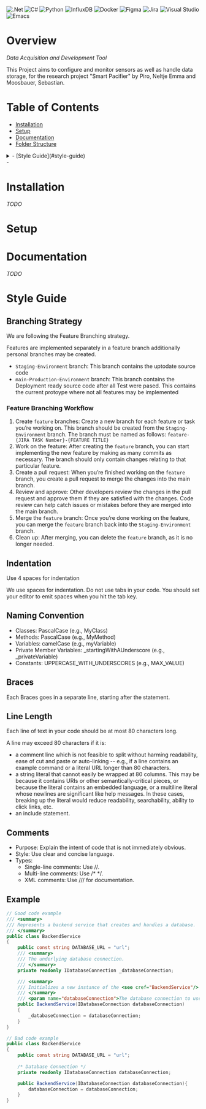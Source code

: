 ![.Net](https://img.shields.io/badge/.NET-5C2D91?style=for-the-badge&logo=.net&logoColor=white)
![C#](https://img.shields.io/badge/c%23-%23239120.svg?style=for-the-badge&logo=csharp&logoColor=white)
![Python](https://img.shields.io/badge/python-3670A0?style=for-the-badge&logo=python&logoColor=ffdd54)
![InfluxDB](https://img.shields.io/badge/InfluxDB-22ADF6?style=for-the-badge&logo=InfluxDB&logoColor=white)
![Docker](https://img.shields.io/badge/docker-%230db7ed.svg?style=for-the-badge&logo=docker&logoColor=white)
![Figma](https://img.shields.io/badge/figma-%23F24E1E.svg?style=for-the-badge&logo=figma&logoColor=white)
![Jira](https://img.shields.io/badge/jira-%230A0FFF.svg?style=for-the-badge&logo=jira&logoColor=white)
![Visual Studio](https://img.shields.io/badge/Visual%20Studio-5C2D91.svg?style=for-the-badge&logo=visual-studio&logoColor=white)
![Emacs](https://img.shields.io/badge/Emacs-%237F5AB6.svg?&style=for-the-badge&logo=gnu-emacs&logoColor=white)

# Overview 
*Data Acquisition and Development Tool* 

This Project aims to configure and monitor sensors as well as handle data
storage, for the research project "Smart Pacifier" by Piro, Neltje
Emma and Moosbauer, Sebastian.

# Table of Contents
- [Installation](#installation)
- [Setup](#setup)
- [Documentation](#documentation)
- [Folder Structure](#folder-structure)
<details>
<summary>- [Style Guide](#style-guide)</summary>
	- [Branching Strategy](#branch-strategy)
	- [Indentation](#indentation)
	- [Naming Convention](#naming-convention)
	- [Braces](#braces)
	- [Line Length](#line-length)
	- [Comments](#comments)
	- [Example](#example)
</details>
- 

# Installation
*TODO*

# Setup


# Documentation
*TODO*

# Style Guide

## Branching Strategy
We are following the Feature Branching strategy.

Features are implemented separately in a feature branch additionally personal
branches may be created.

- `Staging-Environment` branch: This branch contains the uptodate source code
- `main-Production-Environment` branch: This branch contains the Deployment
  ready source code after all Test were pased. This contains the current
  protoype where not all features may be implemented
  
### Feature Branching Workflow

1. Create `feature` branches: Create a new branch for each feature or task
   you’re working on. This branch should be created from the
   `Staging-Environment` branch. The branch must be named as follows:
   `feature-{JIRA TASK Number}-{FEATURE TITLE}`
2. Work on the feature: After creating the `feature` branch, you can start
   implementing the new feature by making as many commits as necessary. The
   branch should only contain changes relating to that particular feature.
3. Create a pull request: When you’re finished working on the `feature` branch,
   you create a pull request to merge the changes into the main branch.
4. Review and approve: Other developers review the changes in the pull request
   and approve them if they are satisfied with the changes. Code review can help
   catch issues or mistakes before they are merged into the main branch.
5. Merge the `feature` branch: Once you’re done working on the feature, you can
   merge the `feature` branch back into the `Staging-Environment` branch.
6. Clean up: After merging, you can delete the `feature` branch, as it is no
   longer needed.

## Indentation
Use 4 spaces for indentation
	
We use spaces for indentation. Do not use tabs in your code. You should set your
editor to emit spaces when you hit the tab key.

## Naming Convention
- Classes: PascalCase (e.g., MyClass)
- Methods: PascalCase (e.g., MyMethod)
- Variables: camelCase (e.g., myVariable)
- Private Member Variables: _startingWithAUnderscore (e.g., _privateVariable)
- Constants: UPPERCASE_WITH_UNDERSCORES (e.g., MAX_VALUE)

## Braces
Each Braces goes in a separate line, starting after the statement.

## Line Length
Each line of text in your code should be at most 80 characters long.

A line may exceed 80 characters if it is:

- a comment line which is not feasible to split without harming readability,
  ease of cut and paste or auto-linking -- e.g., if a line contains an example
  command or a literal URL longer than 80 characters.
- a string literal that cannot easily be wrapped at 80 columns. This may be
  because it contains URIs or other semantically-critical pieces, or because the
  literal contains an embedded language, or a multiline literal whose newlines
  are significant like help messages. In these cases, breaking up the literal
  would reduce readability, searchability, ability to click links, etc. 
- an include statement.

## Comments
- Purpose: Explain the intent of code that is not immediately obvious.
- Style: Use clear and concise language.
- Types:
  - Single-line comments: Use //.
  - Multi-line comments: Use /* */.
  - XML comments: Use /// for documentation.
  
## Example
```c#
// Good code example
/// <summary>
/// Represents a backend service that creates and handles a database.
/// </summary>
public class BackendService
{
    public const string DATABASE_URL = "url";
    /// <summary>
    /// The underlying database connection.
    /// </summary>
    private readonly IDatabaseConnection _databaseConnection;

    /// <summary>
    /// Initializes a new instance of the <see cref="BackendService"/> class.
    /// </summary>
    /// <param name="databaseConnection">The database connection to use.</param>
    public BackendService(IDatabaseConnection databaseConnection)
    {
        _databaseConnection = databaseConnection;
    }
}

// Bad code example
public class BackendService
{
	public const string DATABASE_URL = "url";
	
	/* Database Connection */ 
    private readonly IDatabaseConnection databaseConnection;

    public BackendService(IDatabaseConnection databaseConnection){
        databaseConnection = databaseConnection;
    }
}
```

